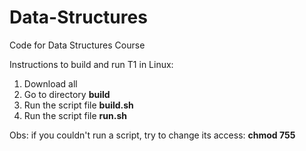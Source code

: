 # Data-Structures
Code for Data Structures Course

Instructions to build and run T1 in Linux:
1. Download all
2. Go to directory __build__
3. Run the script file __build.sh__
4. Run the script file __run.sh__

Obs: if you couldn't run a script, try to change its access: __chmod 755 <filename>__
